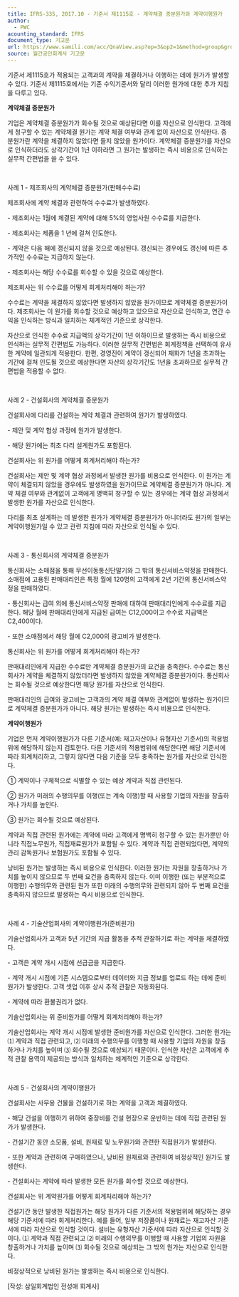 ```yaml
---
title: IFRS-335, 2017.10 - 기준서 제1115호 - 계약체결 증분원가와 계약이행원가
author:
  - PWC
acounting_standard: IFRS
document_type: 기고문
url: https://www.samili.com/acc/QnaView.asp?op=3&op2=1&method=group&group=2086-15;1&orgcode=0&searchword=&page=3&code=IFRS%2D335%3A201710
source: 월간공인회계사 기고문
---
```

기준서 제1115호가 적용되는 고객과의 계약을 체결하거나 이행하는 데에 원가가 발생할 수 있다. 기준서 제1115호에서는 기존 수익기준서와 달리 이러한 원가에 대한 추가 지침을 다루고 있다.

  

**계약체결 증분원가**

  

기업은 계약체결 증분원가가 회수될 것으로 예상된다면 이를 자산으로 인식한다. 고객에게 청구할 수 있는 계약체결 원가는 계약 체결 여부와 관계 없이 자산으로 인식한다. 증분원가란 계약을 체결하지 않았다면 들지 않았을 원가이다. 계약체결 증분원가를 자산으로 인식하더라도 상각기간이 1년 이하라면 그 원가는 발생하는 즉시 비용으로 인식하는 실무적 간편법을 쓸 수 있다.

    

사례 1 - 제조회사의 계약체결 증분원가(판매수수료)

제조회사에 계약 체결과 관련하여 수수료가 발생하였다.

\- 제조회사는 1월에 체결된 계약에 대해 5%의 영업사원 수수료를 지급한다.

\- 제조회사는 제품을 1 년에 걸쳐 인도한다.

\- 계약은 다음 해에 갱신되지 않을 것으로 예상된다. 갱신되는 경우에도 갱신에 따른 추가적인 수수료는 지급하지 않는다.

\- 제조회사는 해당 수수료를 회수할 수 있을 것으로 예상한다.

제조회사는 위 수수료를 어떻게 회계처리해야 하는가?

수수료는 계약을 체결하지 않았다면 발생하지 않았을 원가이므로 계약체결 증분원가이다. 제조회사는 이 원가를 회수할 것으로 예상하고 있으므로 자산으로 인식하고, 연간 수익을 인식하는 방식과 일치하는 체계적인 기준으로 상각한다.

자산으로 인식한 수수료 지급액의 상각기간이 1년 이하이므로 발생하는 즉시 비용으로 인식하는 실무적 간편법도 가능하다. 이러한 실무적 간편법은 회계정책을 선택하여 유사한 계약에 일관되게 적용한다. 한편, 경영진이 계약이 갱신되어 재화가 1년을 초과하는 기간에 걸쳐 인도될 것으로 예상한다면 자산의 상각기간도 1년을 초과하므로 실무적 간편법을 적용할 수 없다.

  

    

사례 2 - 건설회사의 계약체결 증분원가

건설회사에 다리를 건설하는 계약 체결과 관련하여 원가가 발생하였다.

\- 제안 및 계약 협상 과정에 원가가 발생한다.

\- 해당 원가에는 최초 다리 설계원가도 포함된다.

건설회사는 위 원가를 어떻게 회계처리해야 하는가?

건설회사는 제안 및 계약 협상 과정에서 발생한 원가를 비용으로 인식한다. 이 원가는 계약이 체결되지 않았을 경우에도 발생하였을 원가이므로 계약체결 증분원가가 아니다. 계약 체결 여부와 관계없이 고객에게 명백히 청구할 수 있는 경우에는 계약 협상 과정에서 발생한 원가를 자산으로 인식한다.

다리를 최초 설계하는 데 발생한 원가가 계약체결 증분원가가 아니더라도 원가의 일부는 계약이행원가일 수 있고 관련 지침에 따라 자산으로 인식될 수 있다.

  

    

사례 3 - 통신회사의 계약체결 증분원가

통신회사는 소매점을 통해 무선이동통신단말기와 그 밖의 통신서비스약정을 판매한다. 소매점에 고용된 판매대리인은 특정 월에 120명의 고객에게 2년 기간의 통신서비스약정을 판매하였다.

\- 통신회사는 급여 외에 통신서비스약정 판매에 대하여 판매대리인에게 수수료를 지급한다. 해당 월에 판매대리인에게 지급된 급여는 C12,000이고 수수료 지급액은 C2,400이다.

\- 또한 소매점에서 해당 월에 C2,000의 광고비가 발생한다.

통신회사는 위 원가를 어떻게 회계처리해야 하는가?

판매대리인에게 지급한 수수료만 계약체결 증분원가의 요건을 충족한다. 수수료는 통신회사가 계약을 체결하지 않았더라면 발생하지 않았을 계약체결 증분원가이다. 통신회사는 회수될 것으로 예상한다면 해당 원가를 자산으로 인식한다.

판매대리인의 급여와 광고비는 고객과의 계약 체결 여부와 관계없이 발생하는 원가이므로 계약체결 증분원가가 아니다. 해당 원가는 발생하는 즉시 비용으로 인식한다.

  

**계약이행원가**

  

기업은 먼저 계약이행원가가 다른 기준서(예: 재고자산이나 유형자산 기준서)의 적용범위에 해당하지 않는지 검토한다. 다른 기준서의 적용범위에 해당한다면 해당 기준서에 따라 회계처리하고, 그렇지 않다면 다음 기준을 모두 충족하는 원가를 자산으로 인식한다.

① 계약이나 구체적으로 식별할 수 있는 예상 계약과 직접 관련된다.

② 원가가 미래의 수행의무를 이행(또는 계속 이행)할 때 사용할 기업의 자원을 창출하거나 가치를 높인다.

③ 원가는 회수될 것으로 예상된다.

  

계약과 직접 관련된 원가에는 계약에 따라 고객에게 명백히 청구할 수 있는 원가뿐만 아니라 직접노무원가, 직접재료원가가 포함될 수 있다. 계약과 직접 관련되었다면, 계약의 관리 감독원가나 보험원가도 포함될 수 있다.

  

낭비된 원가는 발생하는 즉시 비용으로 인식한다. 이러한 원가는 자원을 창출하거나 가치를 높이지 않으므로 두 번째 요건을 충족하지 않는다. 이미 이행한 (또는 부분적으로 이행한) 수행의무와 관련된 원가 또한 미래의 수행의무와 관련되지 않아 두 번째 요건을 충족하지 않으므로 발생하는 즉시 비용으로 인식한다.  

    

사례 4 - 기술산업회사의 계약이행원가(준비원가)

기술산업회사가 고객과 5년 기간의 지급 활동을 추적 관찰하기로 하는 계약을 체결하였다.

\- 고객은 계약 개시 시점에 선급금을 지급한다.

\- 계약 개시 시점에 기존 시스템으로부터 데이터와 지급 정보를 업로드 하는 데에 준비원가가 발생한다. 고객 셋업 이후 상시 추적 관찰은 자동화된다.

\- 계약에 따라 환불권리가 없다.

기술산업회사는 위 준비원가를 어떻게 회계처리해야 하는가?

기술산업회사는 계약 개시 시점에 발생한 준비원가를 자산으로 인식한다. 그러한 원가는 ⑴ 계약과 직접 관련되고, ⑵ 미래의 수행의무를 이행할 때 사용할 기업의 자원을 창출하거나 가치를 높이며 ⑶ 회수될 것으로 예상되기 때문이다. 인식한 자산은 고객에게 추적 관찰 용역이 제공되는 방식과 일치하는 체계적인 기준으로 상각한다.

  

    

사례 5 - 건설회사의 계약이행원가

건설회사는 사무용 건물을 건설하기로 하는 계약을 고객과 체결하였다.

\- 해당 건설을 이행하기 위하여 중장비를 건설 현장으로 운반하는 데에 직접 관련된 원가가 발생한다.

\- 건설기간 동안 소모품, 설비, 원재료 및 노무원가와 관련한 직접원가가 발생한다.

\- 또한 계약과 관련하여 구매하였으나, 낭비된 원재료와 관련하여 비정상적인 원가도 발생한다.

\- 건설회사는 계약에 따라 발생한 모든 원가를 회수할 것으로 예상한다.

건설회사는 위 계약원가를 어떻게 회계처리해야 하는가?

건설기간 동안 발생한 직접원가는 해당 원가가 다른 기준서의 적용범위에 해당하는 경우 해당 기준서에 따라 회계처리한다. 예를 들어, 일부 저장품이나 원재료는 재고자산 기준서에 따라 자산으로 인식할 것이다. 설비는 유형자산 기준서에 따라 자산으로 인식할 것이다. ⑴ 계약과 직접 관련되고 ⑵ 미래의 수행의무를 이행할 때 사용할 기업의 자원을 창출하거나 가치를 높이며 ⑶ 회수될 것으로 예상되는 그 밖의 원가는 자산으로 인식한다.

비정상적으로 낭비된 원가는 발생하는 즉시 비용으로 인식한다.

  

\[작성: 삼일회계법인 전성애 회계사\]